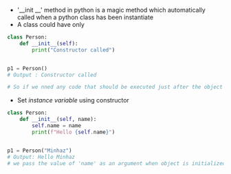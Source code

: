 -   '\__init _\_' method in python is a magic method which automatically called when a python class has been instantiate
-   A class could have only

```py
class Person:
    def __init__(self):
        print("Constructor called")


p1 = Person()
# Output : Constructor called

# So if we nned any code that should be executed just after the object creation, we can write in __init__ method
```

-   Set _instance variable_ using constructor

```py
class Person:
    def __init__(self, name):
        self.name = name
        print(f"Hello {self.name}")


p1 = Person("Minhaz")
# Output: Hello Minhaz
# we pass the value of 'name' as an argument when object is initialized
```
